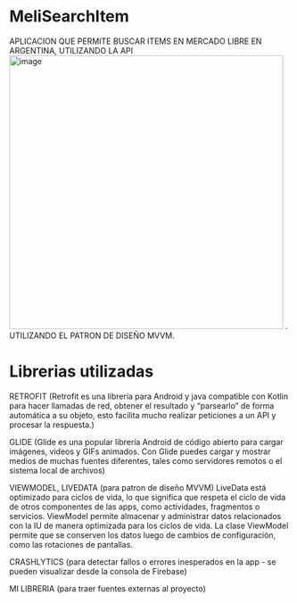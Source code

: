 # MeliSearchItem
APLICACION QUE PERMITE BUSCAR ITEMS EN MERCADO LIBRE EN ARGENTINA, UTILIZANDO LA API<img width="491" alt="image" src="https://user-images.githubusercontent.com/37638549/179886250-96647550-d089-4f58-920e-4b76332361e0.png">
.
UTILIZANDO EL PATRON DE DISEÑO MVVM.

# Librerias utilizadas
RETROFIT 
(Retrofit es una librería para Android y java compatible con Kotlin para hacer llamadas de red, obtener el resultado y “parsearlo” de forma automática a su objeto, esto facilita mucho realizar peticiones a un API y procesar la respuesta.)

GLIDE 
(Glide es una popular librería Android de código abierto para cargar imágenes, videos y GIFs animados. Con Glide puedes cargar y mostrar medios de muchas fuentes diferentes, tales como servidores remotos o el sistema local de archivos)

VIEWMODEL, LIVEDATA
(para patron de diseño MVVM) 
LiveData está optimizado para ciclos de vida, lo que significa que respeta el ciclo de vida de otros componentes de las apps, como actividades, fragmentos o servicios.
ViewModel permite almacenar y administrar datos relacionados con la IU de manera optimizada para los ciclos de vida. La clase ViewModel permite que se conserven los datos luego de cambios de configuración, como las rotaciones de pantallas.

CRASHLYTICS
(para detectar fallos o errores inesperados en la app - se pueden visualizar desde la consola de Firebase)

MI LIBRERIA
(para traer fuentes externas al proyecto)

